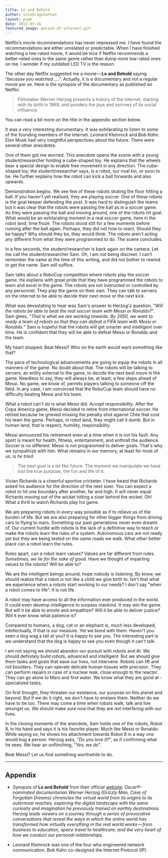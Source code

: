 ```yaml
---
title: Lo and Behold
author: vivekragunathan
layout: page
date: 2017-03-16
featured_image: person-of-interest.gif
---
```


Netflix’s movie recommendations has never impressed me. I have found the recommendations are either unrelated or predictable. When I have finished watching a low-rated movie, it would be nice if Netflix recommends a better-rated ones in the same genre rather than dump more low-rated ones on me. I wonder if my outdated LED TV is the reason.

The other day Netflix suggested me a movie — **Lo and Behold** saying “*because you watched ….*”. Actually, it is a documentary and not a regular movie per se. Here is the synopsis of the documentary as published on Netflix:

> Filmmaker Werner Herzog presents a history of the internet, starting with its birth in 1969, and ponders the joys and sorrows of its social influence.

You can read a bit more on the title in the appendix section below.

It was a very interesting documentary. It was exhilarating to listen to some of the founding members of the internet. *Leonard Kleinrock* and *Bob Kahn*. Elon Musk had very insightful perspectives about the future. There were several other anecdotes.

One of them got me worried. This anecdote opens the scene with a young student/researcher holding a cube-shaped toy. He explains that the wheels bear a special design to enable free movement in any direction. The cube-shaped toy, the student/researcher says, is a robot, our rival kin, or soon to be. He further explains how the robot can kick a ball forwards and also upwards.

Demonstration begins. We see few of these robots skating the floor hitting a ball. If you haven't yet realized, they are playing soccer. One of these robots is the goal keeper defending the post. It was hard to distinguish the teams but it was clear that the robots were passing the ball as in a soccer game. As they were passing the ball and moving around, one of the robots hit goal. What would be an exhilarating moment in a real soccer game, here in the robot land, time froze. The robots stood still for a few moments before running after the ball again. Perhaps, they did not how to react. Should they be happy? Why should they be, they would *think*. The robots aren't acting any different from what they were programmed to do. The scene concludes.

In a few seconds, the student/researcher is back again on the camera. Let me call the student/researcher Sam. Oh, I am not being discreet. I can’t remember the name at the time of this writing, and did not bother to rewind to get the name. Sam will suffice.

Sam talks about a RoboCup competition where robots play the soccer game. He explains with great pride that they have programmed the robots to learn and excel in the game. The robots are not instructed or controlled by any personnel. They play the game on their own. They can talk to servers on the internet to be able to decide their next move or the next kick.

What was devastating to hear was Sam's answer to Herzog's question, "*Will the robots be able to beat the real soccer team with Messi or Ronaldo?*". Sam glees, "*That is what we are working towards. By 2050, we want to ready a team of robots so that they can defeat a FIFA team with Messi or Ronaldo.*" Sam is hopeful that the robots will get smarter and intelligent over time. He is confident that they will be able to defeat Messi or Ronaldo and the team.

My heart stopped. Beat Messi? Who on the earth would want something like that?

The pace of technological advancements are going to equip the robots in all manners of the game. No doubt about that. The robots will be talking to servers, an entity external to the game, to decide the next best move in the game. Needless to say, they will always be, at least, a few steps ahead of Messi. No game, we know of, permits players talking to someone off the field. In any case, I am convinced that the RoboCup team should have no difficulty beating Messi and his team.

What a robot can't do is what Messi did. *Accept responsibility*. After the Copa America game, Messi decided to retire from international soccer. He retired because he grieved missing the penalty shot against Chile that cost his team the game. Perhaps, in robot land, they might call it dumb. But in human land, that is respect, humility, responsibility.

Messi announced his retirement even at a time when it is not his fault. Any sport is meant for health, fitness, entertainment, and enthrall the audience. Soccer is no different. Messi is not programmed to deliver goals. That's why we sympathize with him. What remains in our memory, at least for most of us, is *he tried*.

> The next goal is a lot like future. The moment we manipulate we have lost the true purpose, the fun and life of it.

Vivian Richards is a cheerful sportive cricketer. I have heard that Richards asked his audience for the direction of the next sixer. You can expect a robot to hit one boundary after another, far and high. It will never equal Richards moving out of the wicket hitting a sixer behind the wicket. Oh! What a thrill to watch Richards play his game.

We are preparing robots in every way possible as if to relieve us of the burden of life. But we are also preparing for other bigger things from driving cars to flying to mars. Something our past generations never even dreamt of. Our current hurdle with robots is the lack of a definitive way to teach or make the robots learn the rules of a system. Autonomous cars are not ready yet but they are being tested on the same roads we walk. What other better place can a robot learn the rules.

Rules apart, can a robot learn values? Values are far different from rules. *Sometimes, we lie for the sake of good*. Have we thought of imparting values to the robots? Will be able to?

We are the intelligent beings around; hope nobody is listening. By know, we should realize that a robot is not like a child we give birth to. Isn't that what we experience when a robots start working to our needs? I don't say "when a robot comes to life". It is not life.

A robot may have access to all the information ever produced in the world. It could even develop intelligence to surpass mankind. It may win the game. But will it be able to emote and empathize? Will it be able to deliver justice? Will it ever know what patience is?

Compared to humans, a dog, cat or an elephant is, much less developed, intellectually, if that is our measure. Yet we bond with them. Haven't you seen a dog wag a tail at you? It is happy to see you. The interesting part is we understand that the dog is happy to see you even though it can't talk.

I am not saying we should abandon our pursuit with robots and AI. We should definitely build robots, advanced and intelligent. But we should give them tasks and goals that ease our lives, not intervene. Robots can lift and roll boulders. They can operate delicate human tissues with precision. They can perform repairs in case of a nuclear leak, close enough to the reactor. They can go alone to Mars and find water. We know what they are good at - specialized tasks.

On first thought, they threaten our existence, our purpose on this planet and beyond. But if we do it right, we don't have to enslave them. Neither do we have to be too. There may come a time when robots walk, talk and live amongst us. We should make sure now that they are not interfering with our lives.

In the closing moments of the anecdote, Sam holds one of the robots, Robot 8, in his hand and says it is his favorite player. Much like Messi or Ronaldo. While saying so, he shows his attachment towards Robot 8 in a way one would hug a person. Herzog asks, "*Do you love it?*", as if confirming what he sees. We hear an unflinching, "*Yes, we do*".

Beat Messi? Let us find something worthwhile to do.

***

## Appendix

- Synopsis of **Lo and Behold** from their official [website]():
  *Oscar®-nominated documentarian Werner Herzog (Grizzly Man, Cave of Forgotten Dreams) chronicles the virtual world from its origins to its outermost reaches, exploring the digital landscape with the same curiosity and imagination he previously trained on earthly destinations. Herzog leads viewers on a journey through a series of provocative conversations that reveal the ways in which the online world has transformed how virtually everything in the real world works — from business to education, space travel to healthcare, and the very heart of how we conduct our personal relationships.*


- Leonard Kleinrock was one of the four who engineered network communication. Bob Kahn co-designed the Internet Protocol (IP).